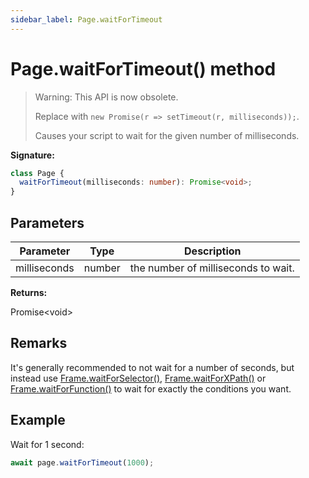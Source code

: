```yaml
---
sidebar_label: Page.waitForTimeout
---
```


# Page.waitForTimeout() method

> Warning: This API is now obsolete.
>
> Replace with `new Promise(r => setTimeout(r, milliseconds));`.
>
> Causes your script to wait for the given number of milliseconds.

**Signature:**

```typescript
class Page {
  waitForTimeout(milliseconds: number): Promise<void>;
}
```

## Parameters

| Parameter    | Type   | Description                         |
| ------------ | ------ | ----------------------------------- |
| milliseconds | number | the number of milliseconds to wait. |

**Returns:**

Promise&lt;void&gt;

## Remarks

It's generally recommended to not wait for a number of seconds, but instead use
[Frame.waitForSelector()](./puppeteer.frame.waitforselector.md),
[Frame.waitForXPath()](./puppeteer.frame.waitforxpath.md) or
[Frame.waitForFunction()](./puppeteer.frame.waitforfunction.md) to wait for
exactly the conditions you want.

## Example

Wait for 1 second:

```ts
await page.waitForTimeout(1000);
```
